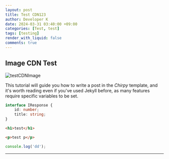```yaml
---
layout: post
title: Test CDN123
author: Developer K
date: 2024-03-31 03:40:00 +09:00
categories: [Test, test]
tags: [testing]
render_with_liquid: false
comments: true
---
```


## Image CDN Test

![testCDNImage](blog/main_business_img4.webp)

This tutorial will guide you how to write a post in the _Chirpy_ template, and it's worth reading even if you've used Jekyll before, as many features require specific variables to be set.

```typescript
interface IResponse {
    id: number;
    title: string;
}
```

```html
<h1>test</h1>
```


```html
<p>test p</p>
```

```javascript
console.log('dd');
```
---
